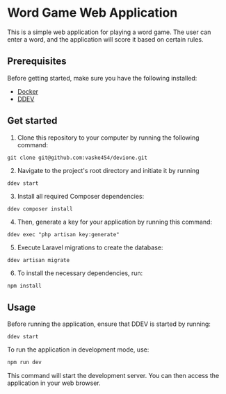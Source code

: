 # Word Game Web Application

This is a simple web application for playing a word game. The user can enter a word, and the application will score it based on certain rules.

## Prerequisites

Before getting started, make sure you have the following installed:

- [Docker](https://docs.docker.com/engine/install/)
- [DDEV](https://ddev.readthedocs.io/en/stable/#installation)

## Get started

1. Clone this repository to your computer by running the following command:
```
git clone git@github.com:vaske454/devione.git
```
2. Navigate to the project's root directory and initiate it by running
```
ddev start
```
3. Install all required Composer dependencies:

```
ddev composer install
```
4. Then, generate a key for your application by running this command:
```
ddev exec "php artisan key:generate"
```
5. Execute Laravel migrations to create the database:
```
ddev artisan migrate
```

6. To install the necessary dependencies, run:

```bash
npm install
```

## Usage

Before running the application, ensure that DDEV is started by running:

```
ddev start
```

To run the application in development mode, use:

```bash
npm run dev
```
This command will start the development server. You can then access the application in your web browser.
